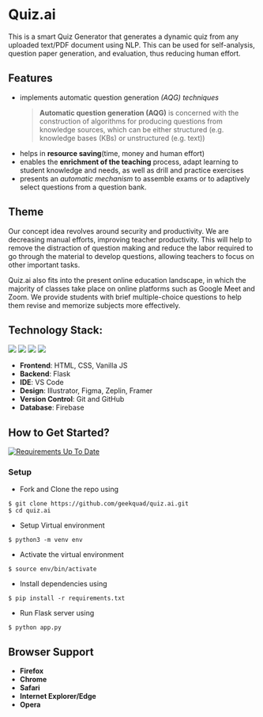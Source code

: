 # Quiz.ai

This is a smart Quiz Generator that generates a dynamic quiz from any uploaded text/PDF document using NLP. This can be used for self-analysis, question paper generation, and evaluation, thus reducing human effort.

## Features

- implements automatic question generation _(AQG) techniques_
  > **Automatic question generation (AQG)** is concerned with the construction of algorithms for producing questions from knowledge sources, which can be either structured (e.g. knowledge bases (KBs) or unstructured (e.g. text))
- helps in **resource saving**(time, money and human effort)
- enables the **enrichment of the teaching** process, adapt learning to student knowledge and needs, as well as drill and practice exercises
- presents an _automatic mechanism_ to assemble exams or to adaptively select questions from a question bank.

## Theme

Our concept idea revolves around security and productivity.  We are decreasing manual efforts, improving teacher productivity.  This will help to remove the distraction of question making and reduce the labor required to go through the material to develop questions, allowing teachers to focus on other important tasks.

Quiz.ai also fits into the present online education landscape, in which the majority of classes take place on online platforms such as Google Meet and Zoom.  We provide students with brief multiple-choice questions to help them revise and memorize subjects more effectively.


## Technology Stack:


<img src="https://img.shields.io/badge/html5%20-%23E34F26.svg?&style=for-the-badge&logo=html5&logoColor=white"/> <img src="https://img.shields.io/badge/css3%20-%231572B6.svg?&style=for-the-badge&logo=css3&logoColor=white"/> <img src="https://img.shields.io/badge/javascript%20-%23323330.svg?&style=for-the-badge&logo=javascript&logoColor=%23F7DF1E"/>    <img src="https://img.shields.io/badge/github%20-%23121011.svg?&style=for-the-badge&logo=github&logoColor=white"/> 

- **Frontend**: HTML, CSS, Vanilla JS
- **Backend**: Flask
- **IDE**: VS Code
- **Design**: Illustrator, Figma, Zeplin, Framer
- **Version Control**: Git and GitHub
- **Database**: Firebase

## How to Get Started?

[![Requirements Up To Date](https://img.shields.io/badge/requirements-up%20to%20date-brightgreen)](https://github.com/PragatiVerma18/Fantastic-Falcons-1.0/blob/webapp/requirements.txt)


### Setup

- Fork and Clone the repo using

```
$ git clone https://github.com/geekquad/quiz.ai.git
$ cd quiz.ai
```

- Setup Virtual environment

```
$ python3 -m venv env
```

- Activate the virtual environment

```
$ source env/bin/activate
```

- Install dependencies using

```
$ pip install -r requirements.txt
```

- Run Flask server using

```
$ python app.py
```

## Browser Support

- **Firefox**
- **Chrome**
- **Safari**
- **Internet Explorer/Edge**
- **Opera**




